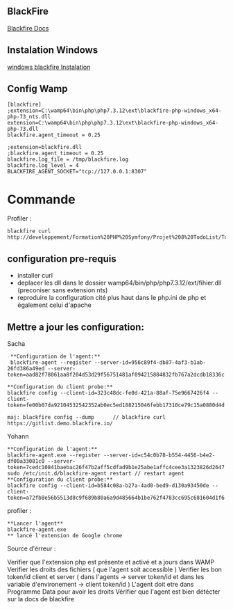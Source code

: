 ## BlackFire

[Blackfire Docs](https://blackfire.io/docs/introduction)

Instalation Windows
-------------------

[windows blackfire Instalation](https://blackfire.io/docs/up-and-running/installation)

Config Wamp
-----------

    [blackfire]
    ;extension=C:\wamp64\bin\php\php7.3.12\ext\blackfire-php-windows_x64-php-73_nts.dll
    extension=C:\wamp64\bin\php\php7.3.12\ext\blackfire-php-windows_x64-php-73.dll
    blackfire.agent_timeout = 0.25

    ;extension=blackfire.dll
    ;blackfire.agent_timeout = 0.25
    blackfire.log_file = /tmp/blackfire.log
    blackfire.log_level = 4
    BLACKFIRE_AGENT_SOCKET="tcp://127.0.0.1:8307"

Commande
=========

Profiler :

    blackfire curl http://developpement/Formation%20PHP%20Symfony/Projet%208%20TodoList/TodoList/public/

configuration pre-requis
--------------------------

- installer curl
- deplacer les dll dans le dossier wamp64/bin/php/php7.3.12/ext/fihier.dll (preconiser sans extension nts)
- reproduire la configuration cité plus haut dans le php.ini de php et également celui d'apache


Mettre a jour les configuration:
------------------------------
Sacha

     **Configuration de l'agent:**
     blackfire-agent --register --server-id=956c89f4-db87-4af3-b1ab-26fd386a49ed --server-token=aad82f78061aa8f204d53d29f56751481af094215884832fb767a2dcdb18336c

    **Configuration du client probe:**
    blackfire config --client-id=323c48dc-fe0d-421a-88af-75e9667426f4 --client-token=fe00b07da92104532542352ab0ec5ed188215046febb17310ce79c15a0880d4d

    maj: blackfire config --dump      // blackfire curl https://gitlist.demo.blackfire.io/

Yohann

    **Configuration de l'agent:**
    blackfire-agent.exe --register --server-id=c54c0b78-b554-4456-b4e2-df00a33081c0 --server-token=7cedc10841baebac26f47b2aff5cdfad9b1e25abe1affc4cee3a1323826d2647
    sudo /etc/init.d/blackfire-agent restart // restart agent
    **Configuration du client probe:**
    blackfire config --client-id=b584c08a-b27a-4ad0-bed9-d130a93450de --client-token=a72fb8e56b5513d8c9f689b80a6a9d485664b1be762f4783cc695c681604d1f6

profiler :


    **Lancer l'agent**
    blackfire-agent.exe
    ** lancé l'extension de Google chrome


Source d'érreur :

Verifier que l'extension php est présente et activé et a jours dans WAMP
Verifier les droits des fichiers ( que l'agent soit accessible )
Verifier les bon token/id client et server ( dans l'agents  -> server token/id et dans les variable d'environement -> client token/id )
L'agent doit etre dans Programme Data pour avoir les droits
Vérifier que l'agent est bien détécter sur la docs de blackfire
